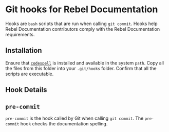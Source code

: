 # Git hooks for Rebel Documentation

Hooks are `bash` scripts that are run when calling `git commit`.
Hooks help Rebel Documentation contributors comply with the Rebel Documentation requirements.

## Installation

Ensure that
[`codespell`](https://github.com/codespell-project/codespell)
is installed and available in the system `path`.
Copy all the files from this folder into your `.git/hooks` folder.
Confirm that all the scripts are executable.

## Hook Details

## `pre-commit`

`pre-commit` is the hook called by Git when calling `git commit`.
The `pre-commit` hook checks the documentation spelling.

